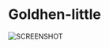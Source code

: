 # Goldhen-little

![SCREENSHOT](https://github.com/chronoss09/Goldhen-little/blob/main/19700101010426.jpg)
